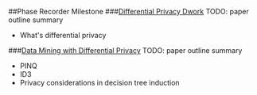##Phase Recorder Milestone
###[Differential Privacy Dwork](https://github.com/fmars/Differential-Privacy/blob/master/March.2015/Differential%20Privacy%20Dwork.pdf)
TODO: paper outline summary
- What's differential privacy

###[Data Mining with Differential Privacy](https://github.com/fmars/Differential-Privacy/blob/master/March.2015/Data%20Mining%20with%20Differential%20Privacy.pdf)
TODO: paper outline summary
- PINQ
- ID3
- Privacy considerations in decision tree induction

